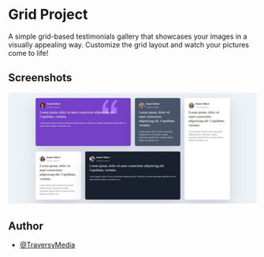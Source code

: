 # Grid Project

A simple grid-based testimonials gallery that showcases your images in a visually appealing way. Customize the grid layout and watch your pictures come to life!


## Screenshots

![App Screenshot](https://github.com/Towkir7970/Fun-With-CSS/blob/master/Grid/Screenshots/s1.jpg)


## Author

- [@TraversyMedia](https://www.youtube.com/watch?v=0xMQfnTU6oo)


